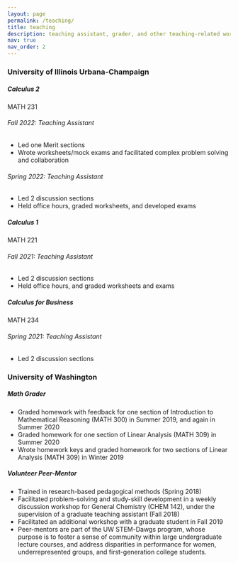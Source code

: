 ```yaml
---
layout: page
permalink: /teaching/
title: teaching
description: teaching assistant, grader, and other teaching-related work
nav: true
nav_order: 2
---
```


<h3 class="mt-4">University of Illinois Urbana-Champaign</h3>

<div class="card mt-3">
  <div class="p-3">
    <div class="row">
      <div class="col-sm-10">
        <h5 class="font-weight-bold">Calculus 2</h5>
      </div>
      <div class="col-sm-2 text-left text-sm-right">
        <span class="badge font-weight-bold light-green darken-1 text-uppercase align-middle">
            MATH 231
        </span>
      </div>
    </div>
    <h6 class="font-italic mt-2 mt-sm-0">Fall 2022: Teaching Assistant</h6>
    <ul>
    <li>Led one Merit sections</li>
    <li>Wrote worksheets/mock exams and facilitated complex problem solving and collaboration</li>
    </ul>
    <h6 class="font-italic mt-2 mt-sm-0">Spring 2022: Teaching Assistant</h6>
    <ul>
    <li>Led 2 discussion sections</li>
    <li>Held office hours, graded worksheets, and developed exams</li>
    </ul>
  </div>
</div>

<div class="card mt-3">
  <div class="p-3">
    <div class="row">
      <div class="col-sm-10">
        <h5 class="font-weight-bold">Calculus 1</h5>
      </div>
      <div class="col-sm-2 text-left text-sm-right">
        <span class="badge font-weight-bold light-green darken-1 text-uppercase align-middle">
            MATH 221
        </span>
      </div>
    </div>
    <h6 class="font-italic mt-2 mt-sm-0">Fall 2021: Teaching Assistant</h6>
    <ul>
    <li>Led 2 discussion sections</li>
    <li>Held office hours, and graded worksheets and exams</li>
    </ul>
  </div>
</div>

<div class="card mt-3">
  <div class="p-3">
    <div class="row">
      <div class="col-sm-10">
        <h5 class="font-weight-bold">Calculus for Business</h5>
      </div>
      <div class="col-sm-2 text-left text-sm-right">
        <span class="badge font-weight-bold light-green darken-1 text-uppercase align-middle">
            MATH 234
        </span>
      </div>
    </div>
    <h6 class="font-italic mt-2 mt-sm-0">Spring 2021: Teaching Assistant</h6>
    <ul>
    <li>Led 2 discussion sections</li>
    </ul>
  </div>
</div>

<h3 class="mt-4">University of Washington</h3>

<div class="card mt-3">
  <div class="p-3">
    <div class="row">
      <div class="col-sm-10">
        <h5 class="font-weight-bold">Math Grader</h5>
      </div>
      <!-- <div class="col-sm-2 text-left text-sm-right">
        <span class="badge font-weight-bold light-green darken-1 text-uppercase align-middle">
            MATH 234
        </span>
      </div> -->
    </div>
    <ul>
    <li>Graded homework with feedback for one section of Introduction to Mathematical Reasoning (MATH 300) in Summer 2019, and again in Summer 2020</li>
    <li>Graded homework for one section of Linear Analysis (MATH 309) in Summer 2020</li>
    <li>Wrote homework keys and graded homework for two sections of Linear Analysis (MATH 309) in Winter 2019</li>
    </ul>
  </div>
</div>

<div class="card mt-3">
  <div class="p-3">
    <div class="row">
      <div class="col-sm-10">
        <h5 class="font-weight-bold">Volunteer Peer-Mentor</h5>
      </div>
      <!-- <div class="col-sm-2 text-left text-sm-right">
        <span class="badge font-weight-bold light-green darken-1 text-uppercase align-middle">
            MATH 234
        </span>
      </div> -->
    </div>
    <ul>
    <li>Trained in research-based pedagogical methods (Spring 2018)</li>
    <li>Facilitated problem-solving and study-skill development in a weekly discussion workshop for General Chemistry (CHEM 142), under the supervision of a graduate teaching assistant (Fall 2018)</li>
    <li>Facilitated an additional workshop with a graduate student in Fall 2019</li>
    <li>Peer-mentors are part of the UW STEM-Dawgs program, whose purpose is to foster a sense of community within large undergraduate lecture courses, and address disparities in performance for women, underrepresented groups, and first-generation college students.</li>
    </ul>
  </div>
</div>
